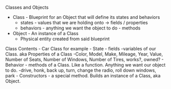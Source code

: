 Classes and Objects

- Class - Blueprint for an Object that will define its states and behaviors
    - states - values that we are holding onto -> fields / properties
    - behaviors - anything we want the object to do - methods
- Object - An instance of a Class
    - Physical entity created from said blueprint

Class Contents
    - Car Class for example
        - State - fields -variables of our Class. aka Properties of a Class
            -Color, Model, Make, Mileage, Year, Value, Number of Seats, Number of Windows, Number of Tires, works?, owned?
        - Behavior - methods of a Class. Like a function. Anything we want our object to do.
            -drive, honk, back up, turn, change the radio, roll down windows, park
        - Constructors - a special method. Builds an instance of a Class, aka Object.